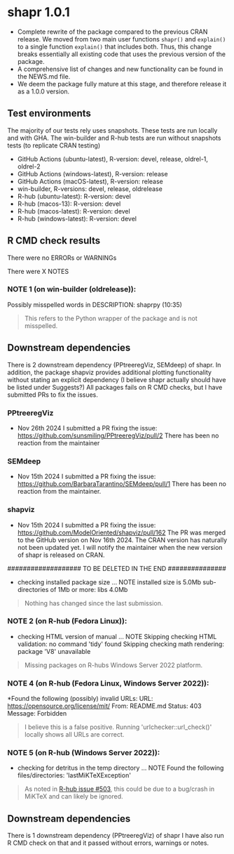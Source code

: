 # shapr 1.0.1 

* Complete rewrite of the package compared to the previous CRAN release. We moved from two main user functions 
`shapr()` and `explain()` to a single function `explain()` that includes both.
Thus, this change breaks essentially all existing code that uses the previous version of the package.
* A comprehensive list of changes and new functionality can be found in the NEWS.md file.
* We deem the package fully mature at this stage, and therefore release it as a 1.0.0 version.


## Test environments

The majority of our tests rely uses snapshots. These tests are run locally and with GHA. 
The win-builder and R-hub tests are run without snapshots tests (to replicate CRAN testing)

* GitHub Actions (ubuntu-latest), R-version: devel, release, oldrel-1, oldrel-2
* GitHub Actions (windows-latest), R-version: release
* GitHub Actions (macOS-latest), R-version: release
* win-builder, R-versions: devel, release, oldrelease 
* R-hub (ubuntu-latest): R-version: devel
* R-hub (macos-13): R-version: devel
* R-hub (macos-latest): R-version: devel
* R-hub (windows-latest): R-version: devel

## R CMD check results

There were no ERRORs or WARNINGs

There were X NOTES

### NOTE 1 (on win-builder (oldrelease)):

Possibly misspelled words in DESCRIPTION:
  shaprpy (10:35)

> This refers to the Python wrapper of the package and is not misspelled.

## Downstream dependencies
There is 2 downstream dependency (PPtreeregViz, SEMdeep) of shapr. In addition, the package shapviz provides additional
plotting functionality without stating an explicit dependency (I believe shapr actually should have be listed under 
Suggests?)
All packages fails on R CMD checks, but I have submitted PRs to fix the issues.

### PPtreeregViz

* Nov 26th 2024 I submitted a PR fixing the issue: https://github.com/sunsmiling/PPtreeregViz/pull/2
There has been no reaction from the maintainer

### SEMdeep

* Nov 15th 2024 I submitted a PR fixing the issue: https://github.com/BarbaraTarantino/SEMdeep/pull/1
There has been no reaction from the maintainer.

### shapviz

* Nov 15th 2024 I submitted a PR fixing the issue: https://github.com/ModelOriented/shapviz/pull/162
The PR was merged to the GitHub version on Nov 16th 2024. The CRAN version has naturally not been updated yet.
I will notify the maintainer when the new version of shapr is released on CRAN.




################### TO BE DELETED IN THE END ###############

* checking installed package size ... NOTE
  installed size is  5.0Mb
  sub-directories of 1Mb or more:
    libs   4.0Mb

> Nothing has changed since the last submission.



### NOTE 2 (on R-hub (Fedora Linux)):

* checking HTML version of manual ... NOTE
Skipping checking HTML validation: no command 'tidy' found
Skipping checking math rendering: package 'V8' unavailable

> Missing packages on R-hubs Windows Server 2022 platform.

### NOTE 4 (on R-hub (Fedora Linux, Windows Server 2022)):

*Found the following (possibly) invalid URLs:
  URL: https://opensource.org/license/mit/
    From: README.md
    Status: 403
    Message: Forbidden

> I believe this is a false positive. Running 'urlchecker::url_check()' locally shows all URLs are correct.

### NOTE 5 (on R-hub (Windows Server 2022)):

* checking for detritus in the temp directory ... NOTE
Found the following files/directories:
  'lastMiKTeXException'

> As noted in [R-hub issue #503](https://github.com/r-hub/rhub/issues/503), this could be due to a bug/crash in MiKTeX and can likely be ignored.

## Downstream dependencies
There is 1 downstream dependency (PPtreeregViz) of shapr
I have also run R CMD check on that and it passed without errors, warnings or notes.


